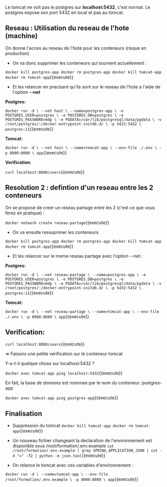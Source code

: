 Le tomcat ne voit pas le postgres sur **localhost:5432**, c'est normal. Le postgres expose son port 5432 en local et pas au tomcat.

## Reseau : Utilisation du reseau de l'hote (machine)

On donne l'acces au reseau de l'hote pour les conteneurs (risque en production)

- On va donc supprimer les conteneurs qui tournent actuellement :

`
docker kill postgres-app
docker rm postgres-app
docker kill tomcat-app
docker rm tomcat-app
`{{execute}}

- Et les relancer en precisant qu'ils sont sur le reseau de l'hote a l'aide de l'option **--net**


**Postgres:**

`
docker run -d \
  --net host \
  --name=postgres-app \
  -e POSTGRES_USER=postgres \
  -e POSTGRES_DB=postgres \
  -e POSTGRES_PASSWORD=mdp \
  -e PGDATA=/var/lib/postgresql/data/pgdata \
  -v /root/postgres/:/docker-entrypoint-initdb.d/ \
  -p 5432:5432 \
  postgres:11
`{{execute}}


**Tomcat:**

`
docker run -d \
  --net host \
  --name=tomcat-app \
  --env-file ./.env \
  -p 8080:8080 \
  app
`{{execute}}

**Verification**:

`
curl localhost:8080/users
`{{execute}}

## Resolution 2 : defintion d'un reseau entre les 2 conteneurs

On se propose de creer un reseau partage entre les 2 (c'est ce que vous ferez en pratique) :

`
docker network create reseau-partage
`{{execute}}

- On va ensuite ressuprimer les conteneurs

`
docker kill postgres-app
docker rm postgres-app
docker kill tomcat-app
docker rm tomcat-app
`{{execute}}


- Et les relancer sur le meme reseau partage avec l'option --net <nom-reseau> : 

**Postgres:**

`
docker run -d \
  --net reseau-partage \
  --name=postgres-app \
  -e POSTGRES_USER=postgres \
  -e POSTGRES_DB=postgres \
  -e POSTGRES_PASSWORD=mdp \
  -e PGDATA=/var/lib/postgresql/data/pgdata \
  -v /root/postgres/:/docker-entrypoint-initdb.d/ \
  -p 5432:5432 \
  postgres:11
`{{execute}}

**Tomcat:**

`
docker run -d \
  --net reseau-partage \
  --name=tomcat-app \
  --env-file ./.env \
  -p 8080:8080 \
  app
`{{execute}}


## **Verification:**

`
curl localhost:8080/users
`{{execute}}

=> Faisons une petite verification sur le conteneur tomcat

Y-a-t-il quelque chose sur localhost:5432 ?

`
docker exec tomcat-app ping localhost:5432
`{{execute}}

En fait, la base de donnees est nommee par le nom du conteneur:  postgres-app

`
docker exec tomcat-app ping postgres-app
`{{execute}}

## Finalisation 

- Suppression du tomcat
`
docker kill tomcat-app
docker rm tomcat-app
`{{execute}}

- Un nouveau fichier changeant la declaration de l'environnement est disponible sous /root/formation/.env.example
`
cat /root/formation/.env.example | grep SPRING_APPLICATION_JSON | cut -d "=" -f2 | python -m json.tool
`{{execute}}

- On relance le tomcat avec ces variables d'environnement :

`
docker run -d \
  --name=tomcat-app \
  --env-file /root/formation/.env.example \
  -p 8080:8080 \
  app
`{{execute}}

